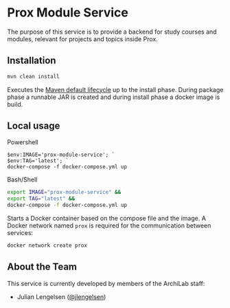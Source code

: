 # Prox Module Service

The purpose of this service is to provide a backend for study courses and
modules, relevant for projects and topics inside Prox.

## Installation

```bash
mvn clean install
```

Executes the
[Maven default lifecycle](https://maven.apache.org/guides/introduction/introduction-to-the-lifecycle.html)
up to the install phase. During package phase a runnable JAR is created and
during install phase a docker image is build.

## Local usage

Powershell
```posh
$env:IMAGE='prox-module-service'; `
$env:TAG='latest'; `
docker-compose -f docker-compose.yml up
```

Bash/Shell
```bash
export IMAGE="prox-module-service" &&
export TAG="latest" &&
docker-compose -f docker-compose.yml up
```

Starts a Docker container based on the compose file and the image. A Docker
network named `prox` is required for the communication between services:

``` bash
docker network create prox
```

## About the Team

This service is currently developed by members of the ArchiLab staff:

- Julian Lengelsen ([@jlengelsen](https://github.com/jlengelsen))
